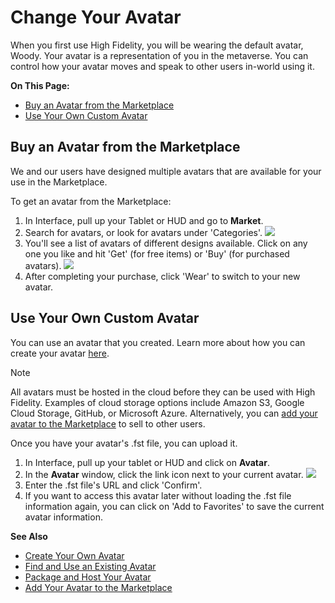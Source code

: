 # Change Your Avatar

When you first use High Fidelity, you will be wearing the default avatar, Woody. Your avatar is a representation of you in the metaverse. You can control how your avatar moves and speak to other users in-world using it.

**On This Page:**

* [Buy an Avatar from the Marketplace](#buy-an-avatar-from-the-marketplace)
* [Use Your Own Custom Avatar](#use-your-own-custom-avatar)

## Buy an Avatar from the Marketplace

We and our users have designed multiple avatars that are available for your use in the Marketplace. 

To get an avatar from the Marketplace:

1. In Interface, pull up your Tablet or HUD and go to **Market**. 
2. Search for avatars, or look for avatars under 'Categories'. ![](_images/market-avatar.PNG)
3. You'll see a list of avatars of different designs available. Click on any one you like and hit 'Get' (for free items) or 'Buy' (for purchased avatars). ![](_images/avatars.PNG)
4. After completing your purchase, click 'Wear' to switch to your new avatar. 

## Use Your Own Custom Avatar

You can use an avatar that you created. Learn more about how you can create your avatar [here](../../create/avatars/create-avatars.html).

<div class="admonition note">
    <p class="admonition-title">Note</p>
    <p>All avatars must be hosted in the cloud before they can be used with High Fidelity. Examples of cloud storage options include Amazon S3, Google Cloud Storage, GitHub, or Microsoft Azure. Alternatively, you can <a href="../../sell/add-item/upload-avatar.html">add your avatar to the Marketplace</a> to sell to other users.</p>
</div>

Once you have your avatar's .fst file, you can upload it. 

1. In Interface, pull up your tablet or HUD and click on **Avatar**. 
2. In the **Avatar** window, click the link icon next to your current avatar. ![](_images/avatar-link.png)
3. Enter the .fst file's URL and click 'Confirm'.
4. If you want to access this avatar later without loading the .fst file information again, you can click on 'Add to Favorites' to save the current avatar information.

**See Also**

+ [Create Your Own Avatar](../../create/avatars/create-avatars.html)
+ [Find and Use an Existing Avatar](../../create/avatars/find-avatars.html)
+ [Package and Host Your Avatar](../../create/avatars/package-avatar.html)
+ [Add Your Avatar to the Marketplace](../../sell/add-item/upload-avatar.html)